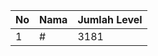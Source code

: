 | No | Nama            | Jumlah Level |
|----|-----------------|--------------|
| 1  | #    |    3181        |
